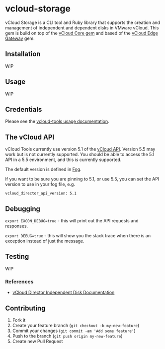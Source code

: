 vcloud-storage
==============

vCloud Storage is a CLI tool and Ruby library that supports the creation and management of independent and dependent disks in VMware vCloud. This gem is build on top of the [vCloud Core gem](https://rubygems.org/gems/vcloud-core) and based of the [vCloud Edge Gateway](https://github.com/gds-operations/vcloud-edge_gateway) gem.

## Installation

WIP

<!---
Add this line to your application's Gemfile:

    gem 'vcloud-storage'

And then execute:

    $ bundle

Or install it yourself as:

    $ gem install vcloud-storage
--->
## Usage

WIP

## Credentials

Please see the [vcloud-tools usage documentation](http://gds-operations.github.io/vcloud-tools/usage/).

## The vCloud API

vCloud Tools currently use version 5.1 of the [vCloud API](http://pubs.vmware.com/vcd-51/index.jsp?topic=%2Fcom.vmware.vcloud.api.doc_51%2FGUID-F4BF9D5D-EF66-4D36-A6EB-2086703F6E37.html). Version 5.5 may work but is not currently supported. You should be able to access the 5.1 API in a 5.5 environment, and this *is* currently supported.

The default version is defined in [Fog](https://github.com/fog/fog/blob/244a049918604eadbcebd3a8eaaf433424fe4617/lib/fog/vcloud_director/compute.rb#L32).

If you want to be sure you are pinning to 5.1, or use 5.5, you can set the API version to use in your fog file, e.g.

`vcloud_director_api_version: 5.1`

## Debugging

`export EXCON_DEBUG=true` - this will print out the API requests and responses.

`export DEBUG=true` - this will show you the stack trace when there is an exception instead of just the message.

## Testing

WIP

<!---
Run the default suite of tests (e.g. lint, unit, features):

    bundle exec rake

Run the integration tests (slower and requires a real environment):

    bundle exec rake integration

You need access to a suitable vCloud Director organization to run the integration tests. See the [integration tests
README](/spec/integration/README.md) for further details.
--->
### References

* [vCloud Director Independent Disk Documentation](http://pubs.vmware.com/vcd-51/topic/com.vmware.vcloud.api.doc_51/GUID-84327141-54B3-4E00-9BA8-745DFBE313C3.html)

## Contributing

1. Fork it
2. Create your feature branch (`git checkout -b my-new-feature`)
3. Commit your changes (`git commit -am 'Add some feature'`)
4. Push to the branch (`git push origin my-new-feature`)
5. Create new Pull Request


[fog]: http://fog.io/
